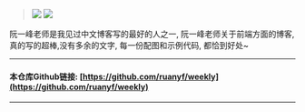 > ![](https://upload-images.jianshu.io/upload_images/3203841-50fe3d959eee795e.png?imageMogr2/auto-orient/strip%7CimageView2/2/w/1240)
> ![](https://upload-images.jianshu.io/upload_images/3203841-e114ab35e5d6cb14.png?imageMogr2/auto-orient/strip%7CimageView2/2/w/1240)

阮一峰老师是我见过中文博客写的最好的人之一, 阮一峰老师关于前端方面的博客,真的写的超棒,没有多余的文字, 每一份配图和示例代码, 都恰到好处~

---


#### 本仓库Github链接: [https://github.com/ruanyf/weekly](https://github.com/ruanyf/weekly)


---